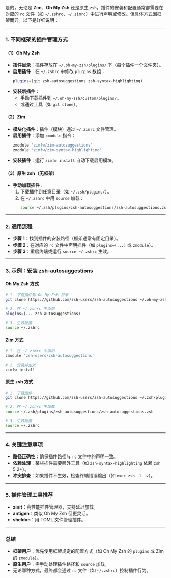 是的，无论是 **Zim**、**Oh My Zsh** 还是原生 `zsh`，插件的安装和配置通常都需要在对应的 `rc` 文件（如 `~/.zshrc`、`~/.zimrc`）中进行声明或修改。但具体方式因框架而异。以下是详细说明：

---

### 1. **不同框架的插件管理方式**
#### （1）**Oh My Zsh**
   - **插件目录**：插件存放在 `~/.oh-my-zsh/plugins/` 下（每个插件一个文件夹）。
   - **启用插件**：在 `~/.zshrc` 中修改 `plugins` 数组：
     ```sh
     plugins=(git zsh-autosuggestions zsh-syntax-highlighting)
     ```
   - **安装新插件**：
     - 手动下载插件到 `~/.oh-my-zsh/custom/plugins/`。
     - 或通过工具（如 `git clone`）。

#### （2）**Zim**
   - **模块化插件**：插件（模块）通过 `~/.zimrc` 文件管理。
   - **启用插件**：添加 `zmodule` 指令：
     ```sh
     zmodule 'zimfw/zim-autosuggestions'
     zmodule 'zimfw/zim-syntax-highlighting'
     ```
   - **安装插件**：运行 `zimfw install` 自动下载启用模块。

#### （3）**原生 zsh（无框架）**
   - **手动加载插件**：
     1. 下载插件到任意目录（如 `~/.zsh/plugins/`）。
     2. 在 `~/.zshrc` 中用 `source` 加载：
        ```sh
        source ~/.zsh/plugins/zsh-autosuggestions/zsh-autosuggestions.zsh
        ```

---

### 2. **通用流程**
   - **步骤 1**：找到插件的安装路径（框架通常有固定目录）。
   - **步骤 2**：在对应的 `rc` 文件中声明插件（如 `plugins=(...)` 或 `zmodule`）。
   - **步骤 3**：重启终端或运行 `source ~/.zshrc` 生效。

---

### 3. **示例：安装 zsh-autosuggestions**
#### **Oh My Zsh 方式**
```sh
# 1. 下载插件到 Oh My Zsh 目录
git clone https://github.com/zsh-users/zsh-autosuggestions ~/.oh-my-zsh/custom/plugins/zsh-autosuggestions

# 2. 在 ~/.zshrc 中添加
plugins=(... zsh-autosuggestions)

# 3. 生效配置
source ~/.zshrc
```

#### **Zim 方式**
```sh
# 1. 在 ~/.zimrc 中添加
zmodule 'zsh-users/zsh-autosuggestions'

# 2. 安装并生效
zimfw install
```

#### **原生 zsh 方式**
```sh
# 1. 下载插件
git clone https://github.com/zsh-users/zsh-autosuggestions ~/.zsh/plugins/zsh-autosuggestions

# 2. 在 ~/.zshrc 中加载
source ~/.zsh/plugins/zsh-autosuggestions/zsh-autosuggestions.zsh

# 3. 生效配置
source ~/.zshrc
```

---

### 4. **关键注意事项**
   - **路径正确性**：确保插件路径与 `rc` 文件中的声明一致。
   - **依赖处理**：某些插件需要额外工具（如 `zsh-syntax-highlighting` 依赖 `zsh` 5.2+）。
   - **冲突排查**：如果插件不生效，检查终端错误输出（如 `exec zsh -l -v`）。

---

### 5. **插件管理工具推荐**
   - **zinit**：高性能插件管理器，支持延迟加载。
   - **antigen**：类似 Oh My Zsh 但更灵活。
   - **sheldon**：用 TOML 文件管理插件。

---

### 总结
- **框架用户**：优先使用框架规定的配置方式（如 Oh My Zsh 的 `plugins` 或 Zim 的 `zmodule`）。
- **原生用户**：需手动处理插件路径和 `source` 加载。
- 无论哪种方式，最终都会通过 `rc` 文件（如 `~/.zshrc`）控制插件行为。
